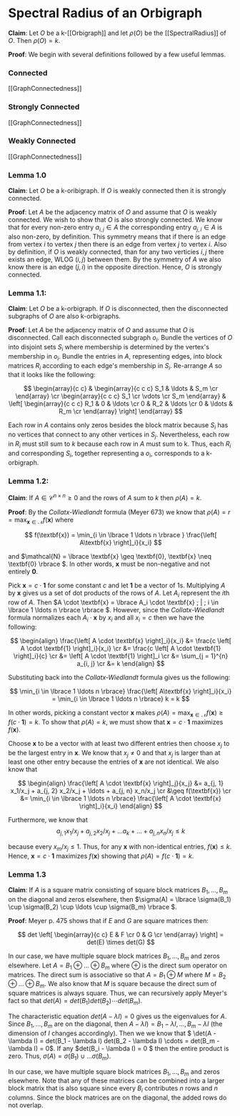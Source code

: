 # Spectral Radius of an Orbigraph

**Claim**: Let $O$ be a k-[[Orbigraph]] and let $\rho(O)$ be the [[SpectralRadius]] of $O$. Then $\rho(O) = k$.

**Proof**: 
We begin with several definitions followed by a few useful lemmas.

### Connected
[[GraphConnectedness]]

### Strongly Connected
[[GraphConnectedness]]

### Weakly Connected
[[GraphConnectedness]]

### Lemma 1.0

**Claim**:
Let $O$ be a k-oribigraph. If $O$ is weakly connected then it is strongly connected.

**Proof**:
Let $A$ be the adjacency matrix of $O$ and assume that $O$ is weakly connected. We wish to show that $O$ is also strongly connected. We know that for every non-zero entry $a_{i,j} \in A$ the corresponding entry $a_{j,i} \in A$ is also non-zero, by definition. This symmetry means that if there is an edge from vertex $i$ to vertex $j$ then there is an edge from vertex $j$ to vertex $i$. Also by definition, if $O$ is weakly connected, than for any two verticies $i, j$ there exists an edge, WLOG $(i, j)$ between them. By the symmetry of $A$ we also know there is an edge $(j, i)$ in the opposite direction. Hence, $O$ is strongly connected.

### Lemma 1.1:
**Claim**:
Let $O$ be a k-orbigraph. If $O$ is disconnected, then the disconnected subgraphs of $O$ are also k-orbigraphs.

**Proof**:
Let $A$ be the adjacency matrix of $O$ and assume that $O$ is disconnected. Call each disconnected subgraph $o_i$. Bundle the vertices of $O$ into disjoint sets $S_i$ where membership is determined by the vertex's membership in $o_i$. Bundle the entries in $A$, representing edges, into block matrices $R_i$ according to each edge's membership in $S_i$. Re-arrange $A$ so that it looks like the following:


$$
\begin{array}{c c} &
\begin{array}{c c c} S_1 & \ldots & S_m \cr
\end{array} 
\cr
\begin{array}{c c c}
S_1 \cr
\vdots \cr
S_m
\end{array} 
&
\left[
\begin{array}{c c c}
R_1 & 0 & \ldots \cr
0 & R_2 & \ldots \cr
0 & \ldots & R_m \cr
\end{array}
\right] 
\end{array}
$$

Each row in $A$ contains only zeros besides the block matrix because $S_i$ has no vertices that connect to any other vertices in $S_j$. Nevertheless, each row in $R_i$ must still sum to $k$ because each row in $A$ must sum to k. Thus, each $R_i$ and corresponding $S_i$, together representing a $o_i$, corresponds to a k-orbigraph.

### Lemma 1.2:
**Claim**:
If $A \in \mathcal{C}^{n \times n} \geq 0$ and the rows of $A$ sum to $k$ then $\rho(A) = k$. 

**Proof**:
By the $\textit{Collatx-Wiedlandt}$ formula (Meyer 673) we know that $\rho(A) = r = \max_{\textbf{x} \in \mathcal{N}} f(\textbf{x})$ where

$$
f(\textbf{x}) = \min_{i \in \lbrace 1 \ldots n \rbrace } \frac{\left[ A\textbf{x} \right]_i}{x_i}
$$

and $\mathcal{N} = \lbrace \textbf{x} \geq \textbf{0}, \textbf{x} \neq \textbf{0} \rbrace $. In other words, $\textbf{x}$ must be non-negative and not entirely $\textbf{0}$.

Pick $\textbf{x} = c\cdot \textbf{1}$ for some constant $c$ and let $\textbf{1}$ be a vector of $1$s. Multiplying $A$ by $\textbf{x}$ gives us a set of dot products of the rows of $A$. Let $A_i$ represent the $i$th row of $A$. Then $A \cdot \textbf{x} = \lbrace A_i \cdot \textbf{x} \; | \; i \in \lbrace 1 \ldots n \rbrace \rbrace $. However, since the $\textit{Collatx-Wiedlandt}$ formula normalizes each $A_i \cdot \textbf{x}$ by $x_i$ and all $x_i = c$ then we have the following:

$$
\begin{align}
	\frac{\left[ A \cdot \textbf{x} \right]_i}{x_i} &= \frac{c \left[ A \cdot \textbf{1} \right]_i}{x_i} \cr
	&= \frac{c \left[ A \cdot \textbf{1} \right]_i}{c} \cr
	&= \left[ A \cdot \textbf{1} \right]_i \cr
	&= \sum_{j = 1}^{n} a_{i, j} \cr
	&= k
\end{align}
$$

Substituting back into the $\textit{Collatx-Wiedlandt}$ formula gives us the following:

$$
\min_{i \in \lbrace 1 \ldots n \rbrace} \frac{\left[ A\textbf{x} \right]_i}{x_i} = \min_{i \in \lbrace 1 \ldots n \rbrace} k = k
$$

In other words, picking a constant vector $\textbf{x}$ makes $\rho(A) = \max_{\textbf{x} \in \mathcal{N}} f(\textbf{x}) \geq f(c \cdot \textbf{1}) = k$. To show that $\rho(A) = k$, we must show that $\textbf{x} = c \cdot \textbf{1}$ maximizes $f(\textbf{x})$.

Choose $\textbf{x}$ to be a vector with at least two different entries then choose $x_j$ to be the largest entry in $\textbf{x}$. We know that $x_j \neq 0$ and that $x_j$ is larger than at least one other entry because the entries of $\textbf{x}$ are not identical. We also know that

$$
\begin{align}
	\frac{\left[ A \cdot \textbf{x} \right]_j}{x_j} &= a_{j, 1} x_1/x_j + a_{j, 2} x_2/x_j + \ldots + a_{j, n} x_n/x_j \cr 
	&\geq f(\textbf{x}) \cr
	&= \min_{i \in \lbrace 1 \ldots n \rbrace} \frac{\left[ A \cdot \textbf{x} \right]_i}{x_i}
\end{align}
$$

Furthermore, we know that
$$
a_{j, 1} x_1/x_j + a_{j, 2} x_2/x_j + \ldots a_k + \ldots + a_{j, n} x_n/x_j \leq k
$$

because every $x_m / x_j \leq 1$. Thus, for any $\textbf{x}$ with non-identical entries, $f(\textbf{x}) \leq k$. Hence, $\textbf{x} = c \cdot \textbf{1}$ maximizes $f(\textbf{x})$ showing that $\rho(A) = f(c \cdot \textbf{1}) = k$.

### Lemma 1.3
**Claim**: If $A$ is a square matrix consisting of square block matrices $B_1, \ldots, B_m$ on the diagonal and zeros elsewhere, then $\sigma(A) = \lbrace \sigma(B_1) \cup \sigma(B_2) \cup \ldots \cup \sigma(B_m) \rbrace $.

**Proof**: 
Meyer p. 475 shows that if $E$ and $G$ are square matrices then:

$$
det \left[
	\begin{array}{c c}
	E & F \cr
	0 & G \cr
	\end{array} 
\right]
= det(E) \times det(G)
$$

In our case, we have multiple square block matrices $B_1, \ldots, B_m$ and zeros elsewhere. Let $A = B_1 \oplus \ldots \oplus B_m$ where $\oplus$ is the direct sum operator on matrices. The direct sum is associative so that $A = B_1 \oplus M$ where $M = B_2 \oplus \ldots \oplus B_m$. We also know that $M$ is square because the direct sum of square matrices is always square. Thus, we can recursively apply Meyer's fact so that $det(A) = det(B_1) det(B_2) \cdots det(B_m)$.

The characteristic equation $det(A - \lambda I) = 0$ gives us the eigenvalues for $A$. Since $B_1, \ldots, B_m$ are on the diagonal, then $A - \lambda I) = B_1 - \lambda I, \ldots, B_m - \lambda I$ (the dimension of $I$ changes accordingly). Then we we know that $ \\det(A - \lambda I) = det(B_1 - \lambda I) det(B_2 - \lambda I) \cdots = det(B_m - \lambda I) = 0$. If any $det(B_i - \lambda I) = 0 $ then the entire product is zero. Thus, $\sigma(A) = \sigma(B_1) \cup \ldots \sigma(B_m)$.

In our case, we have multiple square block matrices $B_1, \ldots, B_m$ and zeros elsewhere. Note that any of these matrices can be combined into a larger block matrix that is also square since every $B_i$ contributes $n$ rows and $n$ columns. Since the block matrices are on the diagonal, the added rows do not overlap.

